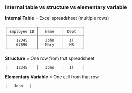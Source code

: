 
### Internal table vs structure vs elementary variable

**Internal Table** = Excel spreadsheet (multiple rows)

    ┌─────────────┬──────────┬─────────┐
    │ Employee ID │   Name   │  Dept   │
    ├─────────────┼──────────┼─────────┤
    │    12345    │   John   │   IT    │
    │    67890    │   Mary   │   HR    │
    └─────────────┴──────────┴─────────┘

**Structure** = One row from that spreadsheet

    │    12345    │   John   │   IT    │

**Elementary Variable** = One cell from that row

    │   John   │